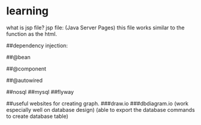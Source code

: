 # learning
what is jsp file? 
  jsp file: (Java Server Pages)
  this file works similar to the function as the html.
  
##dependency injection:
  
##@bean

##@component

##@autowired

##nosql
##mysql
##flyway

##useful websites for creating graph.
###draw.io
###dbdiagram.io (work especially well on database design) (able to export the database commands to create database table)
